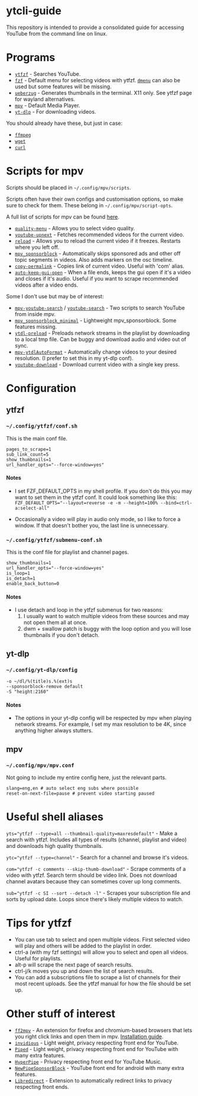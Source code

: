 # ytcli-guide

This repository is intended to provide a consolidated guide for accessing YouTube from the command line on linux.

# Programs

* [`ytfzf`](https://github.com/pystardust/ytfzf) - Searches YouTube.
* [`fzf`](https://github.com/junegunn/fzf) - Default menu for selecting videos with ytfzf. [`dmenu`](https://tools.suckless.org/dmenu/) can also be used but some features will be missing. 
* [`ueberzug`](https://github.com/seebye/ueberzug) - Generates thumbnails in the terminal. X11 only. See ytfzf page for wayland alternatives.
* [`mpv`](https://github.com/mpv-player/mpv) - Default Media Player.
* [`yt-dlp`](https://github.com/yt-dlp/yt-dlp) - For downloading videos.

You should already have these, but just in case:
* [`ffmpeg`](https://github.com/FFmpeg/FFmpeg)
* [`wget`](https://github.com/mirror/wget)
* [`curl`](https://github.com/curl/curl)

# Scripts for mpv

Scripts should be placed in `~/.config/mpv/scripts`.

Scripts often have their own configs and customisation options, so make sure to check for them. These belong in `~/.config/mpv/script-opts`.

A full list of scripts for mpv can be found [here](https://github.com/mpv-player/mpv/wiki/User-Scripts). 

* [`quality-menu`](https://github.com/christoph-heinrich/mpv-quality-menu) - Allows you to select video quality.
* [`youtube-upnext`](https://github.com/cvzi/mpv-youtube-upnext) - Fetches recommended videos for the current video.
* [`reload`](https://github.com/sibwaf/mpv-scripts/blob/master/reload.lua) - Allows you to reload the current video if it freezes. Restarts where you left off.
* [`mpv_sponsorblock`](https://github.com/po5/mpv_sponsorblock) - Automatically skips sponsored ads and other off topic segments in videos. Also adds markers on the osc timeline.
* [`copy-permalink`](https://gist.github.com/2084x/699fe48cff983bcbaf532d82e1515269) - Copies link of current video. Useful with 'com' alias.
* [`auto-keep-gui-open`](https://github.com/VideoPlayerCode/mpv-tools/blob/master/scripts/auto-keep-gui-open.lua) - When a file ends, keeps the gui open if it's a video and closes if it's audio. Useful if you want to scrape recommended videos after a video ends.

Some I don't use but may be of interest:
* [`mpv-youtube-search`](https://github.com/rozari0/mpv-youtube-search) / [`youtube-search`](https://github.com/CogentRedTester/mpv-scripts/blob/master/youtube-search.lua) - Two scripts to search YouTube from inside mpv.
* [`mpv_sponsorblock_minimal`](https://github.com/bbhtt/mpv_sponsorblock_minimal) - Lightweight mpv_sponsorblock. Some features missing.
* [`ytdl-preload`](https://gist.github.com/bitingsock/17d90e3deeb35b5f75e55adb19098f58) - Preloads network streams in the playlist by downloading to a local tmp file. Can be buggy and download audio and video out of sync.
* [`mpv-ytdlAutoFormat`](https://github.com/Samillion/mpv-ytdlautoformat) - Automatically change videos to your desired resolution. (I prefer to set this in my yt-dlp conf).
* [`youtube-download`](https://github.com/cvzi/mpv-youtube-download) - Download current video with a single key press.

# Configuration
## ytfzf
### `~/.config/ytfzf/conf.sh`

This is the main conf file.
```
pages_to_scrape=1
sub_link_count=5
show_thumbnails=1
url_handler_opts="--force-window=yes"
```
#### Notes

* I set FZF_DEFAULT_OPTS in my shell profile. If you don't do this you may want to set them in the ytfzf conf. It could look something like this: `FZF_DEFAULT_OPTS="--layout=reverse -e -m --height=100% --bind=ctrl-a:select-all"`

* Occasionally a video will play in audio only mode, so I like to force a window. If that doesn't bother you, the last line is unnecessary.

### `~/.config/ytfzf/submenu-conf.sh`

This is the conf file for playlist and channel pages.

```
show_thumbnails=1
url_handler_opts="--force-window=yes"
is_loop=1
is_detach=1
enable_back_button=0
```
#### Notes

* I use detach and loop in the ytfzf submenus for two reasons:
	1. I usually want to watch multiple videos from these sources and may not open them all at once.
	2. dwm + swallow patch is buggy with the loop option and you will lose thumbnails if you don't detach.

## yt-dlp
### `~/.config/yt-dlp/config`
```
-o ~/dl/%(title)s.%(ext)s
--sponsorblock-remove default
-S "height:2160"
```
#### Notes

* The options in your yt-dlp config will be respected by mpv when playing network streams. For example, I set my max resolution to be 4K, since anything higher always stutters.

## mpv
### `~/.config/mpv/mpv.conf`

Not going to include my entire config here, just the relevant parts.
```
slang=eng,en # auto select eng subs where possible
reset-on-next-file=pause # prevent video starting paused
```

# Useful shell aliases
`yts="ytfzf --type=all --thumbnail-quality=maxresdefault"` - Make a search with ytfzf. Includes all types of results (channel, playlist and video) and downloads high quality thumbnails.

`ytc="ytfzf --type=channel"` - Search for a channel and browse it's videos.

`com="ytfzf -c comments --skip-thumb-download"` - Scrape comments of a video with ytfzf. Search term should be video link. Does not download channel avatars because they can sometimes cover up long comments.

`sub="ytfzf -c SI --sort --detach -l"` - Scrapes your subscription file and sorts by upload date. Loops since there's likely multiple videos to watch.

# Tips for ytfzf
* You can use tab to select and open multiple videos. First selected video will play and others will be added to the playlist in order.
* ctrl-a (with my fzf settings) will allow you to select and open all videos. Useful for playlists.
* alt-p will scrape the next page of search results.
* ctrl-j/k moves you up and down the list of search results.
* You can add a subscriptions file to scrape a list of channels for their most recent uploads. See the ytfzf manual for how the file should be set up.

# Other stuff of interest
* [`ff2mpv`](https://github.com/woodruffw/ff2mpv) - An extension for firefox and chromium-based browsers that lets you right click links and open them in mpv. [Installation guide](https://youtube.com/watch?v=jfyt5ueyWN8).
* [`invidious`](https://github.com/iv-org/invidious) - Light weight, privacy respecting front end for YouTube.
* [`Piped`](https://github.com/TeamPiped/Piped) - Light weight, privacy respecting front end for YouTube with many extra features.
* [`HyperPipe`](https://codeberg.org/Hyperpipe/Hyperpipe) - Privacy respecting front end for YouTube Music.
* [`NewPipeSponsorBlock`](https://github.com/gilbsgilbs/NewPipeSponsorBlock) - YouTube front end for android with many extra features.
* [`Libredirect`](https://github.com/libredirect/libredirect) - Extension to automatically redirect links to privacy respecting front ends.

